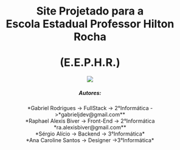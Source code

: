 <b><h1 align="center">Site Projetado para a <br>Escola Estadual Professor Hilton Rocha</br><br>(E.E.P.H.R.)</br></h1></b>

<p align="center">
<img src="http://img.shields.io/static/v1?label=STATUS&message=EM%20DESENVOLVIMENTO&color=GREEN&style=for-the-badge"/>
</p>







<h5 align="center">Autores:</h6>
<p align="center">
*Gabriel Rodrigues -> FullStack -> 2°Informática ->*gabrieljdev@gmail.com**
<br>
*Raphael Alexis Biver -> Front-End -> 2°Informática *ra.alexisbiver@gmail.com**
<br>
*Sérgio Alício -> Backend -> 3°Informática*
<br>
*Ana Caroline Santos -> Designer ->3°Informática*
<p>
